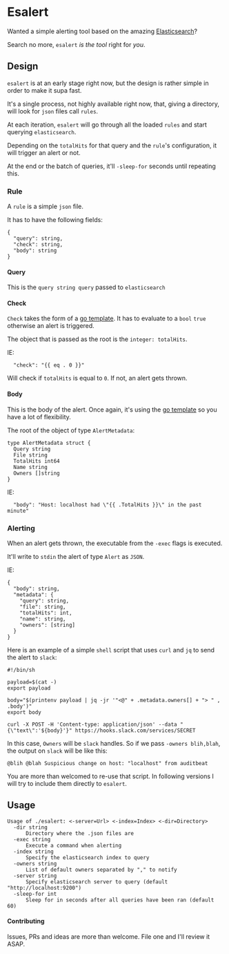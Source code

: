 # Esalert

Wanted a simple alerting tool based on the amazing [Elasticsearch](https://www.elastic.co/products/elasticsearch)?

Search no more, `esalert` *is the tool* right for *you*.

## Design

`esalert` is at an early stage right now, but the design is rather simple in order to make it supa fast.

It's a single process, not highly available right now, that, giving a directory, will look for `json` files call `rules`.

At each iteration, `esalert` will go through all the loaded `rules` and start querying `elasticsearch`.

Depending on the `totalHits` for that query and the `rule`'s configuration, it will trigger an alert or not.

At the end or the batch of queries, it'll `-sleep-for` seconds until repeating this.

### Rule

A `rule` is a simple `json` file.

It has to have the following fields:

```
{
  "query": string,
  "check": string,
  "body": string
}
```

#### Query

This is the `query string query` passed to `elasticsearch`

#### Check

`Check` takes the form of a [go template](https://godoc.org/text/template). It has to evaluate to a `bool` `true` otherwise an alert is triggered.

The object that is passed as the root is the `integer: totalHits`.

IE:

```
  "check": "{{ eq . 0 }}"
```

Will check if `totalHits` is equal to `0`. If not, an alert gets thrown.

#### Body

This is the body of the alert. Once again, it's using the [go template](https://godoc.org/text/template) so you have a lot of flexibility.

The root of the object of type `AlertMetadata`:

```
type AlertMetadata struct {
  Query string
  File string
  TotalHits int64
  Name string
  Owners []string
}
```

IE:

```
  "body": "Host: localhost had \"{{ .TotalHits }}\" in the past minute"
```

### Alerting

When an alert gets thrown, the executable from the `-exec` flags is executed.

It'll write to `stdin` the alert of type `Alert` as `JSON`.

IE:

```
{
  "body": string,
  "metadata": {
    "query": string,
    "file": string,
    "totalHits": int,
    "name": string,
    "owners": [string]
  }
}
```

Here is an example of a simple `shell` script that uses `curl` and `jq` to send the alert to `slack`:

```
#!/bin/sh

payload=$(cat -)
export payload

body="$(printenv payload | jq -jr '"<@" + .metadata.owners[] + "> " , .body')"
export body

curl -X POST -H 'Content-type: application/json' --data "{\"text\":'${body}'}" https://hooks.slack.com/services/SECRET
```

In this case, `Owners` will be `slack` handles. So if we pass `-owners blih,blah`, the output on `slack` will be like this:

```
@blih @blah Suspicious change on host: "localhost" from auditbeat
```

You are more than welcomed to re-use that script. In following versions I will try to include them directly to `esalert`.

## Usage

```
Usage of ./esalert: <-server=Url> <-index=Index> <-dir=Directory>
  -dir string
      Directory where the .json files are
  -exec string
      Execute a command when alerting
  -index string
      Specify the elasticsearch index to query
  -owners string
      List of default owners separated by "," to notify
  -server string
      Specify elasticsearch server to query (default "http://localhost:9200")
  -sleep-for int
      Sleep for in seconds after all queries have been ran (default 60)
```

#### Contributing

Issues, PRs and ideas are more than welcome. File one and I'll review it ASAP.

